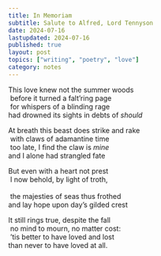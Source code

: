 ```yaml
---
title: In Memoriam
subtitle: Salute to Alfred, Lord Tennyson
date: 2024-07-16
lastupdated: 2024-07-16
published: true
layout: post
topics: ["writing", "poetry", "love"]
category: notes
---
```


This love knew not the summer woods<br>
&nbsp;before it turned a falt’ring page<br>
&nbsp;for whispers of a blinding rage<br>
had drowned its sights in debts of _should_<br>

At breath this beast does strike and rake<br>
&nbsp;with claws of adamantine time<br>
&nbsp;too late, I find the claw is _mine_<br>
and I alone had strangled fate<br>

But even with a heart not prest<br>
&nbsp;I now behold, by light of troth,<br>  
&nbsp;the majesties of seas thus frothed<br>
and lay hope upon day’s gilded crest<br>

It still rings true, despite the fall<br>
&nbsp;no mind to mourn, no matter cost:<br>
&nbsp;’tis better to have loved and lost<br>
than never to have loved at all.<br>
